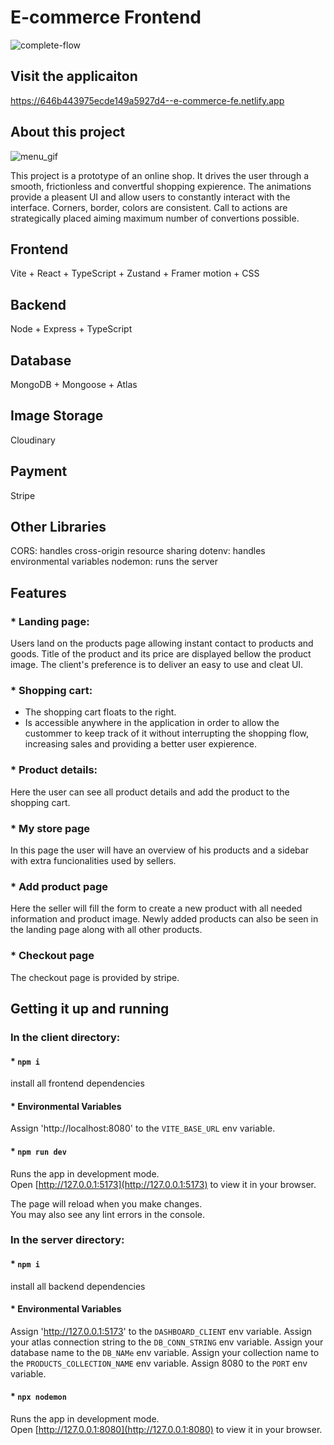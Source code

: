 # E-commerce Frontend

![complete-flow](https://github.com/lvbn/E-commerce-frontend/assets/65773848/33c213ed-0df6-4c47-bdb7-a07808342aed)

## Visit the applicaiton
https://646b443975ecde149a5927d4--e-commerce-fe.netlify.app

## About this project

![menu_gif](https://github.com/lvbn/E-commerce-frontend/assets/65773848/4bcf3a8d-2641-4d71-96b8-fbf8f4f7fb67)


This project is a prototype of an online shop. It drives the user through a smooth, frictionless and convertful shopping expierence. The animations provide a pleasent UI and allow users to constantly interact with the interface. Corners, border, colors are consistent. Call to actions are strategically placed aiming maximum number of convertions possible.


## Frontend

Vite + React + TypeScript + Zustand + Framer motion  + CSS
## Backend

Node + Express + TypeScript

## Database

MongoDB + Mongoose + Atlas

## Image Storage

Cloudinary

## Payment

Stripe

## Other Libraries

CORS: handles cross-origin resource sharing
dotenv: handles environmental variables
nodemon: runs the server

## Features

### * Landing page:
Users land on the products page allowing instant contact to products and goods. Title of the product and its price are displayed bellow the product image. The client's preference is to deliver an easy to use and cleat UI.
### * Shopping cart:
- The shopping cart floats to the right.
- Is accessible anywhere in the application in order to allow the custommer to keep track of it without interrupting the shopping flow, increasing sales and providing a better user expierence.

### * Product details:
Here the user can see all product details and add the product to the shopping cart.

### * My store page
In this page the user will have an overview of his products and a sidebar with extra funcionalities used by sellers.

### * Add product page
Here the seller will fill the form to create a new product with all needed information and product image. Newly added products can also be seen in the landing page along with all other products.

### * Checkout page
The checkout page is provided by stripe.

## Getting it up and running
### In the client directory:

#### * `npm i`

install all frontend dependencies

#### * Environmental Variables

Assign 'http://localhost:8080' to the `VITE_BASE_URL` env variable.

#### * `npm run dev`

Runs the app in development mode.\
Open [http://127.0.0.1:5173](http://127.0.0.1:5173) to view it in your browser.

The page will reload when you make changes.\
You may also see any lint errors in the console.

### In the server directory:

#### * `npm i`

install all backend dependencies

#### * Environmental Variables

Assign 'http://127.0.0.1:5173' to the `DASHBOARD_CLIENT` env variable.
Assign your atlas connection string to the `DB_CONN_STRING` env variable.
Assign your database name to the `DB_NAMe` env variable.
Assign your collection name to the `PRODUCTS_COLLECTION_NAME` env variable.
Assign 8080 to the `PORT` env variable.
#### * `npx nodemon`

Runs the app in development mode.\
Open [http://127.0.0.1:8080](http://127.0.0.1:8080) to view it in your browser.
